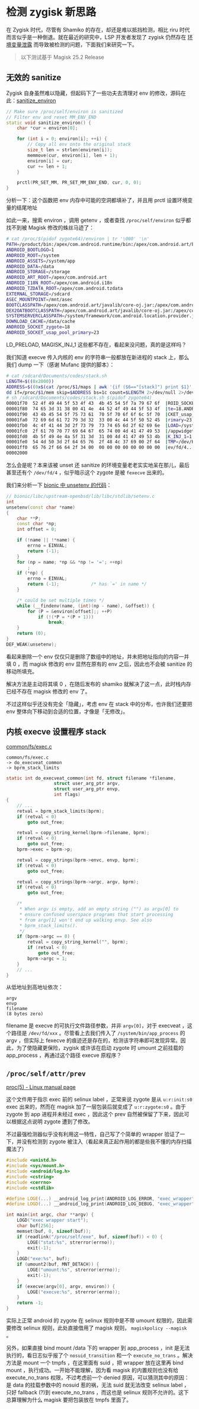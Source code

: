 # 检测 zygisk 新思路

在 Zygisk 时代，尽管有 Shamiko 的存在，却还是难以抵挡检测，相比 riru 时代而言似乎是一种倒退。就在最近的研究中，LSP 开发者发现了 zygisk 仍然存在 [环境变量泄露](https://t.me/c/1188689189/993251) 而导致被检测的问题，下面我们来研究一下。

> 以下测试基于 Magisk 25.2 Release

## 无效的 sanitize  

Zygisk 自身虽然难以隐藏，但起码下了一些功夫去清理对 env 的修改，源码在此：[sanitize_environ](https://github.com/topjohnwu/Magisk/blob/b496923cbb0de7312de837d69d0a5faf342982e2/native/src/zygisk/entry.cpp#L22)

```cpp
// Make sure /proc/self/environ is sanitized
// Filter env and reset MM_ENV_END
static void sanitize_environ() {
    char *cur = environ[0];

    for (int i = 0; environ[i]; ++i) {
        // Copy all env onto the original stack
        size_t len = strlen(environ[i]);
        memmove(cur, environ[i], len + 1);
        environ[i] = cur;
        cur += len + 1;
    }

    prctl(PR_SET_MM, PR_SET_MM_ENV_END, cur, 0, 0);
}
```

分析一下：这个函数把 env 内存中可能的空洞都填补了，并且用 prctl 设置环境变量的结尾地址

如此一来，搜索 environ ，调用 getenv ，或者查找 `/proc/self/environ` 似乎都找不到被 Magisk 修改的蛛丝马迹了：

```sh
# cat /proc/$(pidof zygote64)/environ | tr '\000' '\n'
PATH=/product/bin:/apex/com.android.runtime/bin:/apex/com.android.art/bin:/system_ext/bin:/system/bin:/system/xbin:/odm/bin:/vendor/bin:/vendor/xbin
ANDROID_BOOTLOGO=1
ANDROID_ROOT=/system
ANDROID_ASSETS=/system/app
ANDROID_DATA=/data
ANDROID_STORAGE=/storage
ANDROID_ART_ROOT=/apex/com.android.art
ANDROID_I18N_ROOT=/apex/com.android.i18n
ANDROID_TZDATA_ROOT=/apex/com.android.tzdata
EXTERNAL_STORAGE=/sdcard
ASEC_MOUNTPOINT=/mnt/asec
BOOTCLASSPATH=/apex/com.android.art/javalib/core-oj.jar:/apex/com.android.art/javalib/core-libart.jar:/apex/com.android.art/javalib/core-icu4j.jar:/apex/com.android.art/javalib/okhttp.jar:/apex/com.android.art/javalib/bouncycastle.jar:/apex/com.android.art/javalib/apache-xml.jar:/system/framework/framework.jar:/system/framework/miuisdk@boot.jar:/system/framework/miuisystemsdk@boot.jar:/system/framework/ext.jar:/system/framework/telephony-common.jar:/system/framework/voip-common.jar:/system/framework/ims-common.jar:/system/framework/framework-atb-backward-compatibility.jar:/system/framework/tcmiface.jar:/system/framework/telephony-ext.jar:/system/framework/qcom.fmradio.jar:/system/framework/com.nxp.nfc.nq.jar:/system/framework/QPerformance.jar:/system/framework/UxPerformance.jar:/system/framework/WfdCommon.jar:/apex/com.android.conscrypt/javalib/conscrypt.jar:/apex/com.android.media/javalib/updatable-media.jar:/apex/com.android.mediaprovider/javalib/framework-mediaprovider.jar:/apex/com.android.os.statsd/javalib/framework-statsd.jar:/apex/com.android.permission/javalib/framework-permission.jar:/apex/com.android.sdkext/javalib/framework-sdkextensions.jar:/apex/com.android.wifi/javalib/framework-wifi.jar:/apex/com.android.tethering/javalib/framework-tethering.jar
DEX2OATBOOTCLASSPATH=/apex/com.android.art/javalib/core-oj.jar:/apex/com.android.art/javalib/core-libart.jar:/apex/com.android.art/javalib/core-icu4j.jar:/apex/com.android.art/javalib/okhttp.jar:/apex/com.android.art/javalib/bouncycastle.jar:/apex/com.android.art/javalib/apache-xml.jar:/system/framework/framework.jar:/system/framework/miuisdk@boot.jar:/system/framework/miuisystemsdk@boot.jar:/system/framework/ext.jar:/system/framework/telephony-common.jar:/system/framework/voip-common.jar:/system/framework/ims-common.jar:/system/framework/framework-atb-backward-compatibility.jar:/system/framework/tcmiface.jar:/system/framework/telephony-ext.jar:/system/framework/qcom.fmradio.jar:/system/framework/com.nxp.nfc.nq.jar:/system/framework/QPerformance.jar:/system/framework/UxPerformance.jar:/system/framework/WfdCommon.jar
SYSTEMSERVERCLASSPATH=/system/framework/com.android.location.provider.jar:/system/framework/services.jar:/system/framework/ethernet-service.jar:/apex/com.android.permission/javalib/service-permission.jar:/apex/com.android.wifi/javalib/service-wifi.jar:/apex/com.android.ipsec/javalib/android.net.ipsec.ike.jar
DOWNLOAD_CACHE=/data/cache
ANDROID_SOCKET_zygote=18
ANDROID_SOCKET_usap_pool_primary=23
```

LD_PRELOAD, MAGISK_INJ_1 这些都不存在，看起来没问题，真的是这样吗？

我们知道 execve 传入内核的 env 的字符串一般都放在新进程的 stack 上，那么我们 dump 一下（感谢 Mufanc 提供的脚本）：

```sh
# cat /sdcard/Documents/codes/stack.sh
LENGTH=$((0x2000))
ADDRESS=$((0x$(cat /proc/$1/maps | awk '{if ($6=="[stack]") print $1}' | awk -F- '{print $2}') - $LENGTH))
dd if=/proc/$1/mem skip=$ADDRESS bs=1c count=$LENGTH 2>/dev/null 2>/dev/null | hexdump -C
# sh /sdcard/Documents/codes/stack.sh $(pidof zygote64)
00001f70  52 4f 49 44 5f 53 4f 43  4b 45 54 5f 7a 79 67 6f  |ROID_SOCKET_zygo|
00001f80  74 65 3d 31 38 00 41 4e  44 52 4f 49 44 5f 53 4f  |te=18.ANDROID_SO|
00001f90  43 4b 45 54 5f 75 73 61  70 5f 70 6f 6f 6c 5f 70  |CKET_usap_pool_p|
00001fa0  72 69 6d 61 72 79 3d 32  33 00 4c 44 5f 50 52 45  |rimary=23.LD_PRE|
00001fb0  4c 4f 41 44 3d 2f 73 79  73 74 65 6d 2f 62 69 6e  |LOAD=/system/bin|
00001fc0  2f 61 70 70 77 69 64 67  65 74 00 4d 41 47 49 53  |/appwidget.MAGIS|
00001fd0  4b 5f 49 4e 4a 5f 31 3d  31 00 4d 41 47 49 53 4b  |K_INJ_1=1.MAGISK|
00001fe0  54 4d 50 3d 2f 64 65 76  2f 48 4c 37 69 00 2f 64  |TMP=/dev/HL7i./d|
00001ff0  65 76 2f 66 64 2f 34 00  00 00 00 00 00 00 00 00  |ev/fd/4.........|
00002000
```

怎么会是呢？本来该被 unset 还 sanitize 的环境变量老老实实地呆在那儿，最后甚至还有个 `/dev/fd/4` ，似乎暗示这个 zygote 是被 `fexecve` 出来的。

我们来分析一下 [bionic 中 unsetenv 的代码](https://android.googlesource.com/platform/bionic/+/1031e0da388ad42b8c33dedb8e6243b9fdab9b15/libc/upstream-openbsd/lib/libc/stdlib/setenv.c)：

```cpp
// bionic/libc/upstream-openbsd/lib/libc/stdlib/setenv.c
int
unsetenv(const char *name)
{
	char **P;
	const char *np;
	int offset = 0;

	if (!name || !*name) {
		errno = EINVAL;
		return (-1);
	}
	for (np = name; *np && *np != '='; ++np)
		;
	if (*np) {
		errno = EINVAL;
		return (-1);			/* has `=' in name */
	}

	/* could be set multiple times */
	while (__findenv(name, (int)(np - name), &offset)) {
		for (P = &environ[offset];; ++P)
			if (!(*P = *(P + 1)))
				break;
	}
	return (0);
}
DEF_WEAK(unsetenv);
```

看起来删除一个 env 仅仅只是删除了数组中的地址，并未把地址指向的内容一并填 0 ，而 magisk 修改的 env 显然在原有的 env 之后，因此也不会被 sanitize 的移动所填充。

解决方法是主动将其填 0 ，在随后发布的 shamiko 就解决了这一点，此时栈内存已经不存在 magisk 修改的 env 了。

不过这样似乎还没有完全「隐藏」，考虑 env 在 stack 中的分布，也许我们还要把 env 整体向下移动到合适的位置，才像是「无修改」。

## 内核 execve 设置程序 stack  

[common/fs/exec.c](https://android.googlesource.com/kernel/common/+/7d5fc93e8cc467ca63af9d75bdd5973958f5d5c8/fs/exec.c)

```
common/fs/exec.c
-> do_execveat_common
-> bprm_stack_limits
```

```c
static int do_execveat_common(int fd, struct filename *filename,
			      struct user_arg_ptr argv,
			      struct user_arg_ptr envp,
			      int flags)
{
    // ...
	retval = bprm_stack_limits(bprm);
	if (retval < 0)
		goto out_free;

	retval = copy_string_kernel(bprm->filename, bprm);
	if (retval < 0)
		goto out_free;
	bprm->exec = bprm->p;

	retval = copy_strings(bprm->envc, envp, bprm);
	if (retval < 0)
		goto out_free;

	retval = copy_strings(bprm->argc, argv, bprm);
	if (retval < 0)
		goto out_free;

	/*
	 * When argv is empty, add an empty string ("") as argv[0] to
	 * ensure confused userspace programs that start processing
	 * from argv[1] won't end up walking envp. See also
	 * bprm_stack_limits().
	 */
	if (bprm->argc == 0) {
		retval = copy_string_kernel("", bprm);
		if (retval < 0)
			goto out_free;
		bprm->argc = 1;
	}
    // ...
}
```

从低地址到高地址依次：

```
argv
envp
filename
(8 bytes zero)
```

filename 是 execve 的可执行文件路径参数，并非 `argv[0]`，对于 execveat ，这个路径是 `/dev/fd/xxx` 。尽管看上去我们传入了 `/system/bin/app_process` 的 argv ，但实际上 fexecve 的痕迹还是存在的，检测该字符串即可发现异常。因此，为了使隐藏更保险，zygisk 或许该在启动 zygote 时 umount 之前挂载的 app_process ，再通过这个路径 execve 原程序？

## `/proc/self/attr/prev`

[proc(5) - Linux manual page](https://man7.org/linux/man-pages/man5/proc.5.html)

这个文件用于指示 exec 前的 selinux label ，正常来说 zygote 是从 `u:r:init:s0` exec 出来的，然而在 magisk 加了一层包装后就变成了 `u:r:zygote:s0` 。由于 zygote 到 app 进程并未经过 exec ，因此这个 prev 自然被保留了下来，因此可以根据这点说明 zygote 遭到了修改。

不过最强检测器似乎没有利用这一特性，自己写了个简单的 wrapper 验证了一下，并没有检测到 zygote 被注入（看起来真正起作用的都是些我不懂的内存扫描魔法了）

```cpp
#include <unistd.h>
#include <sys/mount.h>
#include <android/log.h>
#include <cstring>
#include <cerrno>
#include <cstdlib>

#define LOGE(...) __android_log_print(ANDROID_LOG_ERROR, "exec_wrapper", __VA_ARGS__)
#define LOGD(...) __android_log_print(ANDROID_LOG_DEBUG, "exec_wrapper", __VA_ARGS__)

int main(int argc, char **argv) {
    LOGD("exec wrapper start");
    char buf[256];
    memset(buf, 0, sizeof(buf));
    if (readlink("/proc/self/exe", buf, sizeof(buf)) < 0) {
        LOGE("stat:%s", strerror(errno));
        exit(-1);
    }
    LOGD("exe:%s", buf);
    if (umount2(buf, MNT_DETACH)) {
        LOGE("umount:%s", strerror(errno));
        exit(-1);
    }
    if (execve(argv[0], argv, environ)) {
        LOGE("execve:%s", strerror(errno));
    }
    return -1;
}
```

实际上正常 android 的 zygote 在 selinux 规则中是不带 umount 权限的，因此需要修改 selinux 规则，此处直接借用了 magisk 规则， `magiskpolicy --magisk` 。

另外，如果直接 bind mount /data 下的 wrapper 到 app_process ，init 是无法执行的，看日志似乎报了个 `nosuid_transition` 和一个 `execute_no_trans` 。解决方法是 mount 一个 tmpfs ，在这里面有 suid ，把 wrapper 放在这里再 bind mount ，执行成功。一开始不能理解，因为看 magisk 的内置规则也没有给 execute_no_trans 权限，不过考虑前一个 denied 原因，可以猜测其中的原因：是 data 的挂载参数中的 nosuid 惹的祸，无法 suid 就无法改变 selinux label ，只好 fallback (?)到 execute_no_trans ，而这也是 selinux 规则不允许的。这下总算理解为什么 magisk 要把包装放在 tmpfs 里面了。
